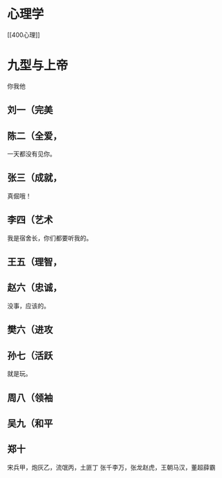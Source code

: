 # 心理学
[[400心理]]

# 九型与上帝
你我他
## 刘一（完美

## 陈二（全爱，
一天都没有见你。

## 张三（成就，
真倔哦！

## 李四（艺术
我是宿舍长，你们都要听我的。

## 王五（理智，

## 赵六（忠诚，
没事，应该的。

## 樊六（进攻

## 孙七（活跃
就是玩。

## 周八（领袖

## 吴九（和平

## 郑十

宋兵甲，炮灰乙，流氓丙，土匪丁
张千李万，张龙赵虎，王朝马汉，董超薛霸


